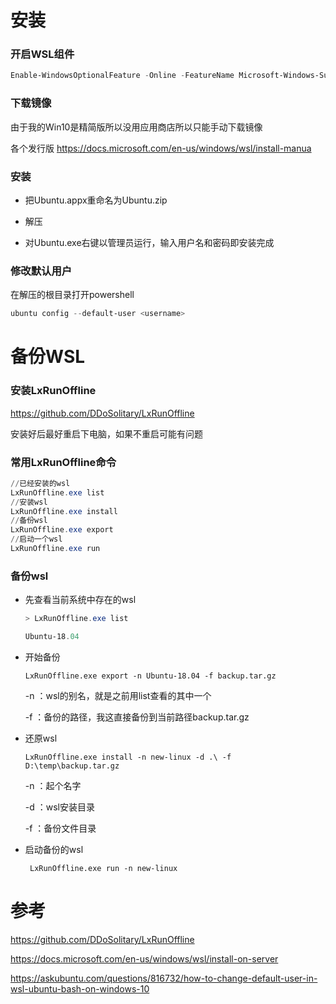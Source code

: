 # 安装

### 开启WSL组件

  ```powershell
  Enable-WindowsOptionalFeature -Online -FeatureName Microsoft-Windows-Subsystem-Linux
  ```
### 下载镜像

  由于我的Win10是精简版所以没用应用商店所以只能手动下载镜像

  各个发行版 https://docs.microsoft.com/en-us/windows/wsl/install-manua

### 安装

  * 把Ubuntu.appx重命名为Ubuntu.zip

  * 解压

  * 对Ubuntu.exe右键以管理员运行，输入用户名和密码即安装完成

### 修改默认用户

在解压的根目录打开powershell

```powershell
ubuntu config --default-user <username>
```



# 备份WSL

### 安装LxRunOffline

https://github.com/DDoSolitary/LxRunOffline

安装好后最好重启下电脑，如果不重启可能有问题

### 常用LxRunOffline命令

```powershell
//已经安装的wsl
LxRunOffline.exe list 
//安装wsl
LxRunOffline.exe install
//备份wsl
LxRunOffline.exe export
//启动一个wsl
LxRunOffline.exe run
```

###  备份wsl

* 先查看当前系统中存在的wsl

  ```powershell
  > LxRunOffline.exe list
  
  Ubuntu-18.04
  ```

* 开始备份

  ```
  LxRunOffline.exe export -n Ubuntu-18.04 -f backup.tar.gz
  ```

  -n ：wsl的别名，就是之前用list查看的其中一个

  -f  ：备份的路径，我这直接备份到当前路径backup.tar.gz

* 还原wsl

  ```
  LxRunOffline.exe install -n new-linux -d .\ -f D:\temp\backup.tar.gz
  ```

  -n ：起个名字

  -d ：wsl安装目录

  -f ：备份文件目录

* 启动备份的wsl

  ```
   LxRunOffline.exe run -n new-linux
  ```

# 参考

https://github.com/DDoSolitary/LxRunOffline

https://docs.microsoft.com/en-us/windows/wsl/install-on-server

https://askubuntu.com/questions/816732/how-to-change-default-user-in-wsl-ubuntu-bash-on-windows-10

